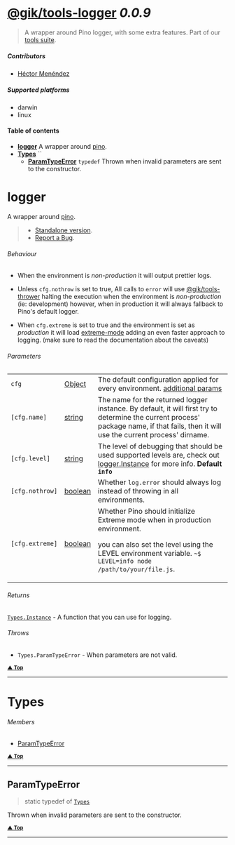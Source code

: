 # [@gik/tools-logger](http://gik.mx) *0.0.9*
> A wrapper around Pino logger, with some extra features. Part of our [tools suite](https://github.com/gikmx/tools).

##### Contributors
- [Héctor Menéndez](mailto:hector@gik.mx) []()

##### Supported platforms
- darwin
- linux

#### <a name="table-of-contents"></a> Table of contents
- **[logger](#logger)** A wrapper around [pino](http://getpino.io).
- **[Types](#Types)** ``
  - **[ParamTypeError](#Types.ParamTypeError)** `typedef` Thrown when invalid parameters are sent to the constructor.


# <a name="logger"></a> logger

A wrapper around [pino](http://getpino.io).
> - [Standalone version](https://github.com/gikmx/tools-logger).
> - [Report a Bug](https://github.com/gikmx/tools-logger/issues).

###### Behaviour
- When the environment is *non-production* it will output prettier logs.

- Unless `cfg.nothrow` is set to true, All calls to `error` will use
  [@gik/tools-thrower](http://githib.com/gikmx/tools-thrower)
  halting the execution when the environment is *non-production* (ie: development)
  however, when in production it will always fallback to Pino's default logger.

- When `cfg.extreme` is set to true and the environment is set as *production*
  it will load [extreme-mode](http://getpino.io/#/docs/extreme)
  adding an even faster approach to logging. (make sure to read the documentation
  about the caveats)

###### Parameters
<table>
    <tr>
        <td style="white-space: nowrap;">
            <code>cfg</code>
        </td>
        <td style="white-space: nowrap;">
                <a href="#Object">Object</a>
        </td>
        <td>The default configuration applied for every environment.
<a href="http://getpino.io/#/docs/API?id=constructor">additional params</a></td>
    </tr><tr>
        <td style="white-space: nowrap;">
            <code>[cfg.name]</code>
        </td>
        <td style="white-space: nowrap;">
                <a href="#string">string</a>
        </td>
        <td>The name for the returned logger instance.
By default, it will first try to determine the current process&#39; package
name, if that fails, then it will use the current process&#39; dirname.</td>
    </tr><tr>
        <td style="white-space: nowrap;">
            <code>[cfg.level]</code>
        </td>
        <td style="white-space: nowrap;">
                <a href="#string">string</a>
        </td>
        <td>The level of debugging that should be used
supported levels are, check out <a href="#logger.Instance">logger.Instance</a> for more info. <b>Default <code>info</code></b></td>
    </tr><tr>
        <td style="white-space: nowrap;">
            <code>[cfg.nothrow]</code>
        </td>
        <td style="white-space: nowrap;">
                <a href="#boolean">boolean</a>
        </td>
        <td>Whether <code>log.error</code> should always log
instead of throwing in all environments.</td>
    </tr><tr>
        <td style="white-space: nowrap;">
            <code>[cfg.extreme]</code>
        </td>
        <td style="white-space: nowrap;">
                <a href="#boolean">boolean</a>
        </td>
        <td>Whether Pino should initialize Extreme mode
when in production environment.</p>
<p>you can also set the level using the LEVEL environment variable.
<code>~$ LEVEL=info node /path/to/your/file.js</code>.</td>
    </tr>
</table>


###### Returns
 [`Types.Instance`](#Types.Instance) <span style="font-weight:normal"> - A function that you can use for logging.</span>
###### Throws
- `Types.ParamTypeError` - When parameters are not valid.


<small>**[▲ Top](#table-of-contents)**</small>

---

# <a name="Types"></a> Types

###### Members

- [ParamTypeError](#Types.ParamTypeError)

<small>**[▲ Top](#table-of-contents)**</small>

---

## <a name="Types.ParamTypeError"></a> ParamTypeError
> static  typedef of [`Types`](#Types)


Thrown when invalid parameters are sent to the constructor.



<small>**[▲ Top](#Types)**</small>

---

